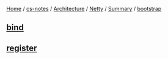 [Home](https://mengxianbin.github.io) /
[cs-notes](https://mengxianbin.github.io/cs-notes/site) /
[Architecture](https://mengxianbin.github.io/cs-notes/site/Architecture) /
[Netty](https://mengxianbin.github.io/cs-notes/site/Architecture/Netty) /
[Summary](https://mengxianbin.github.io/cs-notes/site/Architecture/Netty/Summary) /
[bootstrap](https://mengxianbin.github.io/cs-notes/site/Architecture/Netty/Summary/bootstrap)

## [bind](https://mengxianbin.github.io/cs-notes/site/Architecture/Netty/Summary/bootstrap/bind)

## [register](https://mengxianbin.github.io/cs-notes/site/Architecture/Netty/Summary/bootstrap/register)
